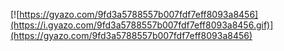 [![https://gyazo.com/9fd3a5788557b007fdf7eff8093a8456](https://i.gyazo.com/9fd3a5788557b007fdf7eff8093a8456.gif)](https://gyazo.com/9fd3a5788557b007fdf7eff8093a8456)
